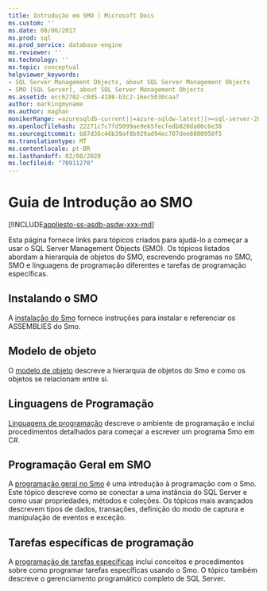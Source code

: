 ```yaml
---
title: Introdução em SMO | Microsoft Docs
ms.custom: ''
ms.date: 08/06/2017
ms.prod: sql
ms.prod_service: database-engine
ms.reviewer: ''
ms.technology: ''
ms.topic: conceptual
helpviewer_keywords:
- SQL Server Management Objects, about SQL Server Management Objects
- SMO [SQL Server], about SQL Server Management Objects
ms.assetid: ecc62702-c0d5-4180-b3c2-16ec5030caa7
author: markingmyname
ms.author: maghan
monikerRange: =azuresqldb-current||=azure-sqldw-latest||>=sql-server-2016||=sqlallproducts-allversions||>=sql-server-linux-2017||=azuresqldb-mi-current
ms.openlocfilehash: 22271c7c7fd5099ae9e65fecfedb820da00c6e30
ms.sourcegitcommit: b87d36c46b39af8b929ad94ec707dee8800950f5
ms.translationtype: MT
ms.contentlocale: pt-BR
ms.lasthandoff: 02/08/2020
ms.locfileid: "70911270"
---
```

# <a name="getting-started-in-smo"></a>Guia de Introdução ao SMO
[!INCLUDE[appliesto-ss-asdb-asdw-xxx-md](../../includes/appliesto-ss-asdb-asdw-xxx-md.md)]

Esta página fornece links para tópicos criados para ajudá-lo a começar a usar o SQL Server Management Objects (SMO). Os tópicos listados abordam a hierarquia de objetos do SMO, escrevendo programas no SMO, SMO e linguagens de programação diferentes e tarefas de programação específicas.  
 
## <a name="installing-smo"></a>Instalando o SMO
A [instalação do Smo](installing-smo.md) fornece instruções para instalar e referenciar os ASSEMBLIES do Smo.

## <a name="object-model"></a>Modelo de objeto  
O [modelo de objeto](../../relational-databases/server-management-objects-smo/smo-object-model.md) descreve a hierarquia de objetos do Smo e como os objetos se relacionam entre si.  
  
## <a name="programming-languages"></a>Linguagens de Programação  
[Linguagens de programação](../../relational-databases/server-management-objects-smo/smo-programming-languages.md) descreve o ambiente de programação e inclui procedimentos detalhados para começar a escrever um programa Smo em C#.  
  
## <a name="general-programming-in-smo"></a>Programação Geral em SMO  
A [programação geral no Smo](../../relational-databases/server-management-objects-smo/create-program/creating-smo-programs.md) é uma introdução à programação com o Smo. Este tópico descreve como se conectar a uma instância do SQL Server e como usar propriedades, métodos e coleções. Os tópicos mais avançados descrevem tipos de dados, transações, definição do modo de captura e manipulação de eventos e exceção.  
  
## <a name="programming-specific-tasks"></a>Tarefas específicas de programação  
A [programação de tarefas específicas](../../relational-databases/server-management-objects-smo/tasks/programming-specific-tasks.md) inclui conceitos e procedimentos sobre como programar tarefas específicas usando o Smo. O tópico também descreve o gerenciamento programático completo de SQL Server.  
  
  

